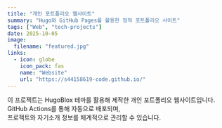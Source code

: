 ```yaml
---
title: "개인 포트폴리오 웹사이트"
summary: "Hugo와 GitHub Pages를 활용한 정적 포트폴리오 사이트"
tags: ["Web", "tech-projects"]
date: 2025-10-05
image:
  filename: "featured.jpg"
links:
  - icon: globe
    icon_pack: fas
    name: "Website"
    url: "https://s44158619-code.github.io/"
---
```


이 프로젝트는 HugoBlox 테마를 활용해 제작한 개인 포트폴리오 웹사이트입니다.  
GitHub Actions를 통해 자동으로 배포되며,  
프로젝트와 자기소개 정보를 체계적으로 관리할 수 있습니다.
